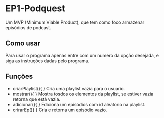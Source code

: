 # EP1-Podquest
Um MVP (Minimum Viable Product), que tem como foco armazenar episódios de podcast.

## Como usar
Para usar o programa apenas entre com um numero da opção desejada, e siga as instruções dadas pelo programa.

## Funções
- criarPlaylist(){ }
		Cria uma playlist vazia para o usuario.
- mostrar(){ }
		Mostra tosdos os elementos da playlist, se estiver vazia retorna que está vazia.
- adicionar(){ }
		Ediciona um episódios com id aleatorio na playlist.
- crirarEp(){ }
		Cria e retorna um episódio vazio.
